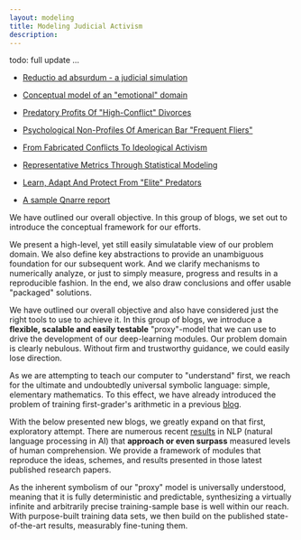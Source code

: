 ```yaml
---
layout: modeling
title: Modeling Judicial Activism
description: 
---
```


todo: full update ...

- [Reductio ad absurdum - a judicial simulation](./simulation)

- [Conceptual model of an "emotional" domain](./concepts)

- [Predatory Profits Of "High-Conflict" Divorces](./conflict)

- [Psychological Non-Profiles Of American Bar "Frequent Fliers"](./objects)

- [From Fabricated Conflicts To Ideological Activism](./activism)

- [Representative Metrics Through Statistical Modeling](./metrics)

- [Learn, Adapt And Protect From "Elite" Predators](./protect)

- [A sample Qnarre report](./report)
  
We have outlined our overall objective. In this group of blogs, we set out to introduce the conceptual framework for our efforts.

We present a high-level, yet still easily simulatable view of our problem domain. We also define key abstractions to provide an unambiguous foundation for our subsequent work. And we clarify mechanisms to numerically analyze, or just to simply measure, progress and results in a reproducible fashion. In the end, we also draw conclusions and offer usable "packaged" solutions.

We have outlined our overall objective and also have considered just the right tools to use to achieve it. In this group of blogs, we introduce a **flexible, scalable and easily testable** "proxy"-model that we can use to drive the development of our deep-learning modules. Our problem domain is clearly nebulous. Without firm and trustworthy guidance, we could easily lose direction.

As we are attempting to teach our computer to "understand" first, we reach for the ultimate and undoubtedly universal symbolic language: simple, elementary mathematics. To this effect, we have already introduced the problem of training first-grader's arithmetic in a previous [blog](tech/dataset).

With the below presented new blogs, we greatly expand on that first, exploratory attempt. There are numerous recent [results](proxy/sota_nlp) in NLP (natural language processing in AI) that **approach or even surpass** measured levels of human comprehension. We provide a framework of modules that reproduce the ideas, schemes, and results presented in those latest published research papers.

As the inherent symbolism of our "proxy" model is universally understood, meaning that it is fully deterministic and predictable, synthesizing a virtually infinite and arbitrarily precise training-sample base is well within our reach. With purpose-built training data sets, we then build on the published state-of-the-art results, measurably fine-tuning them.
